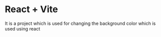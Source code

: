# React + Vite

It is a project which is used for changing the background color which is used using react

